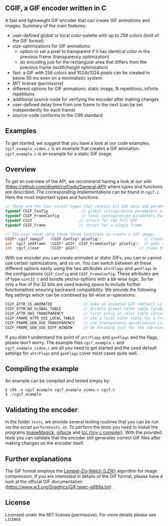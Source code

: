 ## CGIF, a GIF encoder written in C

A fast and lightweight GIF encoder that can create GIF animations and images. Summary of the main features:
- user-defined global or local color-palette with up to 256 colors (limit of the GIF format)
- size-optimizations for GIF animations:
  - option to set a pixel to transparent if it has identical color in the previous frame (transparency optimization)
  - do encoding just for the rectangular area that differs from the previous frame (width/height optimization)
- fast: a GIF with 256 colors and 1024x1024 pixels can be created in below 50 ms even on a minimalistic system
- MIT license (permissive)
- different options for GIF animations: static image, N repetitions, infinite repetitions
- additional source-code for verifying the encoder after making changes
- user-defined delay time from one frame to the next (can be set independently for each frame)
- source-code conforms to the C99 standard

## Examples
To get started, we suggest that you have a look at our code examples. ```cgif_example_video.c``` is an example that creates a GIF animation. ```cgif_example.c``` is an example for a static GIF image.

## Overview
To get an overview of the API, we recommend having a look at our wiki (https://github.com/dloebl/cgif/wiki/General-API) where types and functions are described. The corresponding implementations can be found in ```cgif.c```. Here the most important types and functions:

```C
// These are the four struct types that contain all GIF data and parameters:
typedef CGIF_Config               // global cofinguration parameters of the GIF
typedef CGIF_FrameConfig          // local configuration parameters for a frame
typedef CGIF                     // struct for the full GIF
typedef CGIF_Frame               // struct for a single frame

// The user needs only these three functions to create a GIF image:
CGIF* cgif_newgif   (CGIF_Config* pConfig);                   // creates a new GIF
int  cgif_addframe  (CGIF* pGIF, CGIF_FrameConfig* pConfig);  // adds a frame to an existing GIF
int  cgif_close     (CGIF* pGIF);                           // close the created file and free memory
```

With our encoder you can create animated or static GIFs, you can or cannot use certain optimizations, and so on. You can switch between all these different options easily using the two attributes ```attrFlags``` and ```genFlags``` in the configurations ```CGIF_Config``` and ```CGIF_FrameConfig```. These attributes are of type ```uint32_t``` and bundle yes/no-options with a bit-wise logic. So far only a few of the 32 bits are used leaving space to include further functionalities ensuring backward compatibility. We provide the following flag settings which can be combined by bit-wise or-operations:
```C
CGIF_ATTR_IS_ANIMATED              // make an animated GIF (default is non-animated GIF)
CGIF_ATTR_NO_GLOBAL_TABLE          // disable global color table (global color table is default)
CGIF_ATTR_HAS_TRANSPARENCY         // first entry in color table contains transparency
CGIF_FRAME_ATTR_USE_LOCAL_TABLE    // use a local color table for a frame (not used by default)
CGIF_FRAME_GEN_USE_TRANSPARENCY    // use transparency optimization (size optimization)
CGIF_FRAME_GEN_USE_DIFF_WINDOW     // do encoding just for the sub-window that changed (size optimization)
```
If you didn't understand the point of ```attrFlags``` and ```genFlags``` and the flags, please don't worry. The example files ```cgif_example.c``` and ```cgif_example_video.c``` are all you need to get started and the used default settings for ```attrFlags``` and ```genFlags``` cover most cases quite well.

## Compiling the example
An example can be compiled and tested simply by:
```
$ c99 -o cgif_example cgif_example_video.c cgif.c
$ ./cgif_example

```

## Validating the encoder
In the folder ```tests```, we provide several testing routines that you can be run via the script ```performtests.sh```. To perform the tests you need to install the programs [ImageMagick](https://github.com/ImageMagick/ImageMagick), [gifsicle](https://github.com/kohler/gifsicle) and [tcc (tiny c compiler)](https://bellard.org/tcc/). 
With the provided tests you can validate that the encoder still generates correct GIF files after making changes on the encoder itself.

## Further explanations
The GIF format employs the [Lempel-Ziv-Welch (LZW)](https://en.wikipedia.org/wiki/Lempel%E2%80%93Ziv%E2%80%93Welch) algorithm for image compression. If you are interested in details of the GIF format, please have a look at the official GIF documentation (https://www.w3.org/Graphics/GIF/spec-gif89a.txt).

## License
Licensed under the MIT license (permissive).
For more details please see ```LICENSE```
